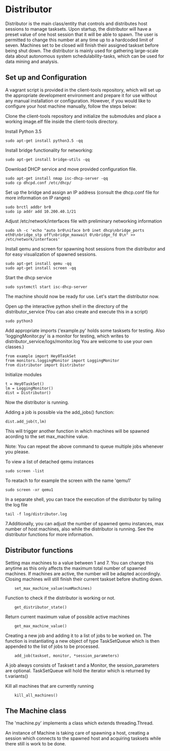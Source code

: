 # Distributor 

Distributor is the main class/entity that controls and distributes host sessions to manage tasksets. Upon startup, the distributor will have a preset value of one host session that it will be able to spawn. The user is permitted to change this number at any time up to a hardcoded limit of seven. Machines set to be closed will finish their assigned taskset before being shut down. The distributor is mainly used for gathering large-scale data about autonomous system schedulability-tasks, which can be used for data mining and analysis. 



## Set up and Configuration

A vagrant script is provided in the client-tools repository, which will set up the appropriate development environment and prepare it for use without any manual installation or configuration. However, if you would like to configure your host machine manually, follow the steps below:

Clone the client-tools repository and initialize the submodules and place a working image.elf file inside the client-tools directory.


Install Python 3.5


    sudo apt-get install python3.5 -qq


Install bridge functionality for networking:


    sudo apt-get install bridge-utils -qq


Download DHCP service and move provided configuration file. 


    sudo apt-get install nmap isc-dhcp-server -qq
    sudo cp dhcpd.conf /etc/dhcp/
    
Set up the bridge and assign an IP address (consult the dhcp.conf file for more information on IP ranges)


    sudo brctl addbr br0
    sudo ip addr add 10.200.40.1/21


Adjust /etc/network/interfaces file with preliminary networking information


    sudo sh -c 'echo "auto br0\niface br0 inet dhcp\nbridge_ports eth0\nbridge_stp off\nbridge_maxwait 0\nbridge_fd 0\n" >> /etc/network/interfaces'


Install qemu and screen for spawning host sessions from the distributor and for easy visualization of spawned sessions. 


    sudo apt-get install qemu -qq
    sudo apt-get install screen -qq

Start the dhcp service

    sudo systemctl start isc-dhcp-server

The machine should now be ready for use. Let's start the distributor now. 

Open up the interactive python shell in the directory of the distributor_service (You can also create and execute this in a script)


    sudo python3



Add appropriate imports ('example.py' holds some tasksets for testing. Also 'loggingMonitor.py' is a monitor for testing, which writes to distributor_service/logs/monitor.log You are welcome to use your own classes.)



    from example import Hey0TaskSet
    from monitors.loggingMonitor import LoggingMonitor
    from distributor import Distributor




Initialize modules



    t = Hey0TaskSet()
    lm = LoggingMonitor()
    dist = Distributor()


Now the distributor is running.

Adding a job is possible via the add_jobs() function: 

   

    dist.add_job(t,lm)


This will trigger another function in which machines will be spawned acording to the set max_machine value.


Note: You can repeat the above command to queue multiple jobs whenever you please. 

To view a list of detached qemu instances 

    sudo screen -list

To reatach to for example the screen with the name 'qemu1'

    sudo screen -xr qemu1




In a separate shell, you can trace the execution of the distributor by tailing the log file




    tail -f log/distributor.log





7.Additionally, you can adjust the number of spawned qemu instances, max number of host machines, also while the distributor is running. See the distributor functions for more information. 







## Distributor functions

Setting max machines to a value between 1 and 7. You can change this anytime as this only affects the maximum total number of spawned machines. If machines are active, the number will be adapted accordingly. Closing machines will still finish their current taskset before shutting down.


        set_max_machine_value(numMachines)




Function to check if the distributor is working or not. 

        get_distributor_state()



Return current maximum value of possible active machines


        get_max_machine_value()


Creating a new job and adding it to a list of jobs to be worked on.
The function is instantiating a new object of type TaskSetQueue which is then appended to the list of jobs to be processed.
 


        add_job(taskset, monitor, *session_parameters)

A job always consists of Taskset t and a Monitor, the session\_parameters are optional. TaskSetQueue will hold the iterator which is returned by t.variants()

Kill all machines that are currently running 


        kill_all_machines()



## The Machine class

The 'machine.py' implements a class which extends threading.Thread.

An instance of Machine is taking care of spawning a host, creating a session which connects to the spawned host and acquiring tasksets while there still is work to be done.

